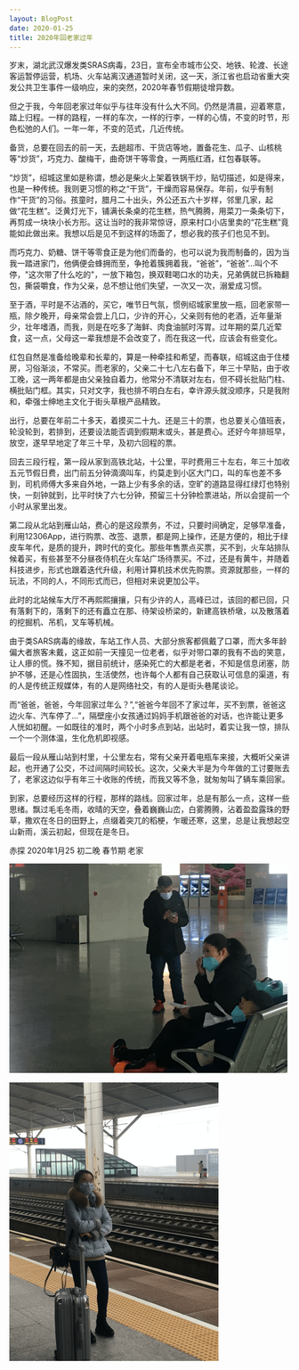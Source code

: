 ```yaml
---
layout: BlogPost
date: 2020-01-25
title: 2020年回老家过年
---
```


岁末，湖北武汉爆发类SRAS病毒，23日，宣布全市城市公交、地铁、轮渡、长途客运暂停运营，机场、火车站离汉通道暂时关闭，这一天，浙江省也启动省重大突发公共卫生事件一级响应，来的突然，2020年春节假期徒增异数。<!-- more -->

但之于我，今年回老家过年似乎与往年没有什么大不同。仍然是清晨，迎着寒意，踏上归程。一样的路程，一样的车次，一样的行李，一样的心情，不变的时节，形色松弛的人们。一年一年，不变的范式，几近传统。


备货，总要在回去的前一天，去趟超市、干货店等地，置备花生、瓜子、山核桃等“炒货”，巧克力、酸梅干，曲奇饼干等零食，一两瓶红酒，红包春联等。

“炒货”，绍城这里如是称谓，想必是柴火上架着铁锅干炒，贴切描述，如是得来，也是一种传统。我则更习惯的称之“干货”，干燥而容易保存。年前，似乎有制作“干货”的习俗。孩童时，腊月二十出头，外公还五六十岁样，邻里几家，起做“花生糕”。泛黄灯光下，铺满长条桌的花生糕，热气腾腾，用菜刀一条条切下，再剪成一块块小长方形。这让当时的我非常惊讶，原来村口小店里卖的“花生糕”竟能如此做出来。我想以后是见不到这样的场面了，想必我的孩子们也见不到。

而巧克力、奶糖、饼干等零食正是为他们而备的，也可以说为我而制备的，因为当我一踏进家门，他俩便会蜂拥而至，争抢着簇拥着我，“爸爸”，“爸爸”...叫个不停，"这次带了什么吃的"，一放下箱包，换双鞋喝口水的功夫，兄弟俩就已拆箱翻包，撕袋嚼食，作为父亲，总不想让他们失望，一次又一次，溺爱成习惯。

至于酒，平时是不沾酒的，买它，唯节日气氛，惯例绍城家里放一瓶，回老家带一瓶，除夕晚开，母亲常会尝上几口，少许的开心，父亲则有他的老酒，近年量渐少，壮年嗜酒，而我，则是在吃多了海鲜、肉食油腻时泻胃。过年期的菜几近荤食，这一点，父母这一辈我想是不会改变了，而在我这一代，应该会有些变化。

红包自然是准备给晚辈和长辈的，算是一种牵挂和希望，而春联，绍城这由于住楼房，习俗渐淡，不常买。而老家的，父亲二十七八左右备下，年三十早贴，由于收工晚，这一两年都是由父亲独自着力，他常分不清联对左右，但不碍长批贴门柱、横批贴门框。其实，只对文字，我也排不明白左右，幸许源头就没顺序，只是我附和，牵强士绅地主文化于街头草根产品精致。

出行，总要在年前二十多天，着摸买二十九、还是三十的票，也总要关心值班表，轮没轮到，若排到，还要设法能否调到假期末或头，甚是费心。还好今年排班早，放空，遂早早地定了年三十早，及初六回程的票。

回去三段行程，第一段从家到高铁北站，十公里，平时费用三十左右，年三十加收五元节假日费，出门前五分钟滴滴叫车，约莫走到小区大门口，叫的车也差不多到，司机师傅大多来自外地，一路上少有多余的话，空旷的道路显得红绿灯也特别快，一刻钟就到，比平时快了六七分钟，预留三十分钟检票进站，所以会提前一个小时从家里出发。

第二段从北站到雁山站，费心的是这段票务，不过，只要时间确定，足够早准备，利用12306App，进行购票、改签、退票，都是网上操作，还是方便的，相比于绿皮车年代，是质的提升，跨时代的变化。那些年售票点买票，买不到，火车站排队候着买，有些甚至不分昼夜侍机在火车站广场待票买。不过，还是有黄牛，并随着科技进步，形式也跟着迭代升级，利用计算机技术优先购票。资源就那些，一样的玩法，不同的人，不同形式而已，但相对来说更加公平。

此时的北站候车大厅不再熙熙攘攘，只有少许的人，高峰已过，该回的都已回，只有落剩下的，落剩下的还有矗立在那、待架设桥梁的，新建高铁桥墩，以及散落着的挖掘机、吊机，叉车等机械。

由于类SARS病毒的缘故，车站工作人员、大部分旅客都佩戴了口罩，而大多年龄偏大者旅客未戴，这正如前一天撞见一位老者，似乎对带口罩的我有不齿的笑意，让人瘆的慌。殊不知，据目前统计，感染死亡的大都是老者，不知是信息闭塞，防护不够，还是心性固执，生活使然，也许每个人都有自己获取认可信息的渠道，有的人是传统正规媒体，有的人是网络社交，有的人是街头巷尾谈论。

而“爸爸，爸爸，今年回家过年么？”,“爸爸今年回不了家过年，买不到票，爸爸这边火车、汽车停了...”，隔壁座小女孩通过妈妈手机跟爸爸的对话，也许能让更多人恍如初醒。一如既往的准时，两个小时多点到站，出站时，着实让我一惊，排队一个一个测体温，生化危机即视感。

最后一段从雁山站到村里，十公里左右，常有父亲开着电瓶车来接，大概听父亲讲起，也开通了公交，不过间隔时间较长。这次，父亲大半是为今年做的工讨要账去了，老家这边似乎有年三十收账的传统，而我又等不急，就匆匆叫了辆车乘回家。

到家，总要经历这样的行程，那样的路线。回家过年，总是有那么一点，这样一些思绪。飘过毛毛冬雨，收晴的天空，叠着巍巍山峦，白雾腾腾，沾着盈盈露珠的野草，撒欢在冬日的田野上，点缀着突兀的稻梗，乍暖还寒，这里，总是让我想起空山新雨，溪云初起，但现在是冬日。
	
赤探  2020年1月25 初二晚 春节期 老家

![候车人家](./images/2020_go_home_spring_festival/waiting_family.png)

![站台路人](./images/2020_go_home_spring_festival/pretty_women.png)